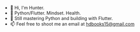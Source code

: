 - 👋 Hi, I'm Hunter.
- 👀 Python/Flutter. Mindset. Health.
- 💞️ Still mastering Python and building with Flutter.
- 📫 Feel free to shoot me an email at hdbooks15@gmail.com

<!---
hdbookie/hdbookie is a ✨ special ✨ repository because its `README.md` (this file) appears on your GitHub profile.
You can click the Preview link to take a look at your changes.
--->
